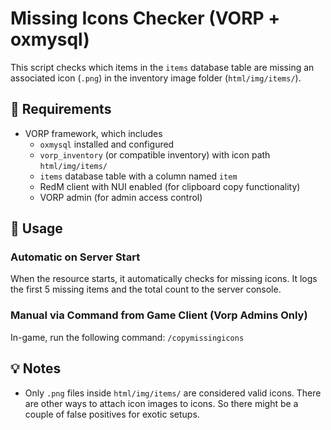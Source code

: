# Missing Icons Checker (VORP + oxmysql)

This script checks which items in the `items` database table are missing an associated icon (`.png`) in the inventory image folder (`html/img/items/`).


## 🔧 Requirements

- VORP framework, which includes
	- `oxmysql` installed and configured
	- `vorp_inventory` (or compatible inventory) with icon path `html/img/items/`
	- `items` database table with a column named `item`
	- RedM client with NUI enabled (for clipboard copy functionality)
	- VORP admin (for admin access control)


## 🧪 Usage

### Automatic on Server Start

When the resource starts, it automatically checks for missing icons. It logs the first 5 missing items and the total count to the server console.

### Manual via Command from Game Client (Vorp Admins Only)

In-game, run the following command:
`/copymissingicons`


## 💡 Notes

- Only `.png` files inside `html/img/items/` are considered valid icons. There are other ways to attach icon images to icons. So there might be a couple of false positives for exotic setups.
